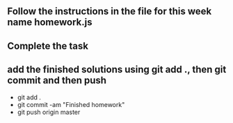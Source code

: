 ## Follow the instructions in the file for this week name homework.js
## Complete the task 
## add the finished solutions using git add ., then git commit and then push
- git add .
- git commit -am "Finished homework"
- git push origin master

